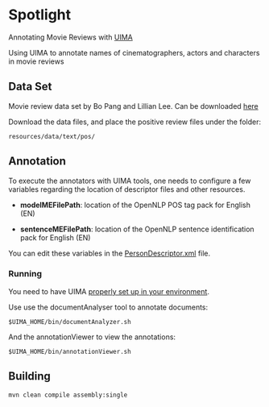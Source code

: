 # Spotlight

Annotating Movie Reviews with [UIMA](https://uima.apache.org/)

Using UIMA to annotate names of cinematographers, actors and characters in movie reviews


## Data Set
Movie review data set by Bo Pang and Lillian Lee. Can be downloaded [here](http://www.cs.cornell.edu/People/pabo/movie-review-data/)

Download the data files, and place the positive review files under the folder:
```
resources/data/text/pos/
```

## Annotation

To execute the annotators with UIMA tools, one needs to configure a few variables regarding the location of descriptor files and other resources.

  - **modelMEFilePath**: location of the OpenNLP POS tag pack for English (EN)

  - **sentenceMEFilePath**: location of the OpenNLP sentence identification pack for English (EN)
  
 You can edit these variables in the [PersonDescriptor.xml](desc/PersonDescriptor.xml) file.


### Running

You need to have UIMA [properly set up in your environment](https://uima.apache.org/d/uimaj-current/overview_and_setup.html#ugr.ovv.eclipse_setup).


Use use the documentAnalyser tool to annotate documents:
```
$UIMA_HOME/bin/documentAnalyzer.sh
```

And the annotationViewer to view the annotations:
```
$UIMA_HOME/bin/annotationViewer.sh
```

## Building

```
mvn clean compile assembly:single
```
